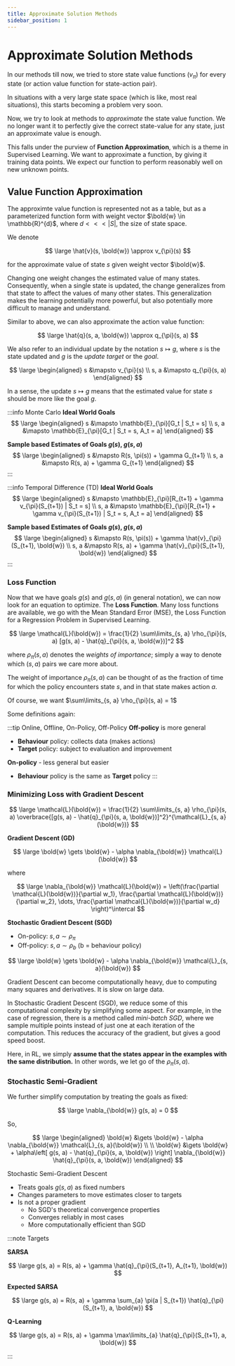 ```yaml
---
title: Approximate Solution Methods
sidebar_position: 1
---
```


# Approximate Solution Methods

In our methods till now, we tried to store state value functions ($v_\pi$) for every state (or action value function for state-action pair).

In situations with a very large state space (which is like, most real situations), this starts becoming a problem very soon.

Now, we try to look at methods to *approximate* the state value function. We no longer want it to perfectly give the correct state-value for any state, just an approximate value is enough.

This falls under the purview of **Function Approximation**, which is a theme in Supervised Learning. We want to approximate a function, by giving it training data points. We expect our function to perform reasonably well on new unknown points.

## Value Function Approximation

The approximte value function is represented not as a table, but as a parameterized function form with weight vector $\bold{w} \in \mathbb{R}^{d}$, where $d <<< |S|$, the size of state space.

We denote

$$
\large
\hat{v}(s, \bold{w}) \approx v_{\pi}(s)
$$

for the approximate value of state $s$ given weight vector $\bold{w}$.

Changing one weight changes the estimated value of many states. Consequently, when a single state is updated, the change generalizes from that state to affect the values of many other states. This generalization makes the learning potentially more powerful, but also potentially more difficult to manage and understand.

Similar to above, we can also approximate the action value function:

$$
\large
\hat{q}(s, a, \bold{w}) \approx q_{\pi}(s, a)
$$

We also refer to an individual update by the notation $s \mapsto g$, where $s$ is the state updated and $g$ is the *update target* or the *goal*.

$$
\large
\begin{aligned}
    s &\mapsto v_{\pi}(s) \\
    s, a &\mapsto q_{\pi}(s, a)
\end{aligned}
$$

In a sense, the update $s \mapsto g$ means that the estimated value for state $s$ should be more like the goal $g$.


:::info Monte Carlo
**Ideal World Goals**
$$
\large
\begin{aligned}
    s &\mapsto \mathbb{E}_{\pi}[G_t | S_t = s] \\
    s, a &\mapsto \mathbb{E}_{\pi}[G_t | S_t = s, A_t = a]
\end{aligned}
$$

**Sample based Estimates of Goals $g(s)$, $g(s, a)$**
$$
\large
\begin{aligned}
    s &\mapsto R(s, \pi(s)) + \gamma G_{t+1} \\
    s, a &\mapsto R(s, a) + \gamma G_{t+1}
\end{aligned}
$$
:::

:::info Temporal Difference (TD)
**Ideal World Goals**
$$
\large
\begin{aligned}
    s &\mapsto \mathbb{E}_{\pi}[R_{t+1} + \gamma v_{\pi}(S_{t+1}) | S_t = s] \\
    s, a &\mapsto \mathbb{E}_{\pi}[R_{t+1} + \gamma v_{\pi}(S_{t+1}) | S_t = s, A_t = a]
\end{aligned}
$$

**Sample based Estimates of Goals $g(s)$, $g(s, a)$**
$$
\large
\begin{aligned}
    s &\mapsto R(s, \pi(s)) + \gamma \hat{v}_{\pi}(S_{t+1}, \bold{w}) \\
    s, a &\mapsto R(s, a) + \gamma \hat{v}_{\pi}(S_{t+1}, \bold{w})
\end{aligned}
$$
:::

### Loss Function

Now that we have goals $g(s)$ and $g(s, a)$ (in general notation), we can now look for an equation to optimize. The **Loss Function**. Many loss functions are available, we go with the Mean Standard Error (MSE), the Loss Function for a Regression Problem in Supervised Learning.

$$
\large
\mathcal{L}(\bold{w}) = \frac{1}{2} \sum\limits_{s, a} \rho_{\pi}(s, a) [g(s, a) - \hat{q}_{\pi}(s, a, \bold{w})]^2
$$

where $\rho_{\pi}(s, a)$ denotes the *weights of importance*; simply a way to denote which $(s, a)$ pairs we care more about.

The weight of importance $\rho_{\pi}(s, a)$ can be thought of as the fraction of time for which the policy encounters state $s$, and in that state makes action $a$.

Of course, we want $\sum\limits_{s, a} \rho_{\pi}(s, a) = 1$

Some definitions again:

:::tip Online, Offline, On-Policy, Off-Policy
**Off-policy** is more general
- **Behaviour** policy: collects data (makes actions)
- **Target** policy: subject to evaluation and improvement

**On-policy** - less general but easier
- **Behaviour** policy is the same as **Target** policy
:::

### Minimizing Loss with Gradient Descent

$$
\large
\mathcal{L}(\bold{w}) = \frac{1}{2} \sum\limits_{s, a} \rho_{\pi}(s, a) \overbrace{[g(s, a) - \hat{q}_{\pi}(s, a, \bold{w})]^2}^{\mathcal{L}_{s, a}(\bold{w})}
$$

**Gradient Descent (GD)**

$$
\large
\bold{w} \gets \bold{w} - \alpha \nabla_{\bold{w}} \mathcal{L}(\bold{w})
$$

where

$$
\large
\nabla_{\bold{w}} \mathcal{L}(\bold{w}) = \left(\frac{\partial \mathcal{L}(\bold{w})}{\partial w_1}, \frac{\partial \mathcal{L}(\bold{w})}{\partial w_2}, \dots, \frac{\partial \mathcal{L}(\bold{w})}{\partial w_d} \right)^\intercal
$$

**Stochastic Gradient Descent (SGD)**

- On-policy: $s, a \sim \rho_{\pi}$
- Off-policy: $s, a \sim \rho_{b}$ (b = behaviour policy)

$$
\large
\bold{w} \gets \bold{w} - \alpha \nabla_{\bold{w}} \mathcal{L}_{s, a}(\bold{w})
$$

Gradient Descent can become computationally heavy, due to computing many squares and derivatives. It is slow on large data.

In Stochastic Gradient Descent (SGD), we reduce some of this computational complexity by simplifying some aspect. For example, in the case of regression, there is a method called *mini-batch SGD*, where we sample multiple points instead of just one at each iteration of the computation. This reduces the accuracy of the gradient, but gives a good speed boost.

Here, in RL, we simply **assume that the states appear in the examples with the same distribution.** In other words, we let go of the $\rho_\pi{(s, a)}$.

### Stochastic Semi-Gradient

We further simplify computation by treating the goals as fixed:

$$
\large
\nabla_{\bold{w}} g(s, a) = 0
$$

So,

$$
\large
\begin{aligned}
\bold{w} &\gets \bold{w} - \alpha \nabla_{\bold{w}} \mathcal{L}_{s, a}(\bold{w}) \\ \\
\bold{w} &\gets \bold{w} + \alpha\left[ g(s, a) - \hat{q}_{\pi}(s, a, \bold{w}) \right] \nabla_{\bold{w}} \hat{q}_{\pi}(s, a, \bold{w})
\end{aligned}
$$

Stochastic Semi-Gradient Descent
- Treats goals $g(s, a)$ as fixed numbers
- Changes parameters to move estimates closer to targets
- Is not a proper gradient
    - No SGD's theoretical convergence properties
    - Converges reliably in most cases
    - More computationally efficient than SGD


:::note Targets

**SARSA**

$$
\large
g(s, a) = R(s, a) + \gamma \hat{q}_{\pi}(S_{t+1}, A_{t+1}, \bold{w})
$$


**Expected SARSA**

$$
\large
g(s, a) = R(s, a) + \gamma \sum_{a} \pi(a | S_{t+1}) \hat{q}_{\pi}(S_{t+1}, a, \bold{w})
$$


**Q-Learning**

$$
\large
g(s, a) = R(s, a) + \gamma \max\limits_{a} \hat{q}_{\pi}(S_{t+1}, a, \bold{w})
$$

:::